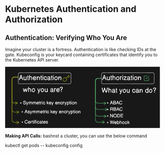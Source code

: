 # Kubernetes Authentication and Authorization

## Authentication: Verifying Who You Are
Imagine your cluster is a fortress. 
Authentication is like checking IDs at the gate. Kubeconfig is your keycard containing certificates that identify you to the Kubernetes API server.

![img.png](img.png)

**Making API Calls:**
bashnst a cluster, you can use the below command

kubectl get pods -- kubeconfig config


